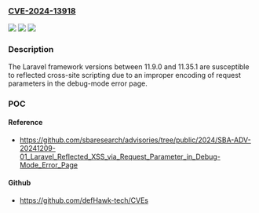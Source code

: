 ### [CVE-2024-13918](https://cve.mitre.org/cgi-bin/cvename.cgi?name=CVE-2024-13918)
![](https://img.shields.io/static/v1?label=Product&message=Laravel%20Framework&color=blue)
![](https://img.shields.io/static/v1?label=Version&message=11.9.0%3C%3D%2011.35.1%20&color=brighgreen)
![](https://img.shields.io/static/v1?label=Vulnerability&message=CWE-79%20Improper%20Neutralization%20of%20Input%20During%20Web%20Page%20Generation%20(XSS%20or%20'Cross-site%20Scripting')&color=brighgreen)

### Description

The Laravel framework versions between 11.9.0 and 11.35.1 are susceptible to reflected cross-site scripting due to an improper encoding of request parameters in the debug-mode error page.

### POC

#### Reference
- https://github.com/sbaresearch/advisories/tree/public/2024/SBA-ADV-20241209-01_Laravel_Reflected_XSS_via_Request_Parameter_in_Debug-Mode_Error_Page

#### Github
- https://github.com/defHawk-tech/CVEs

